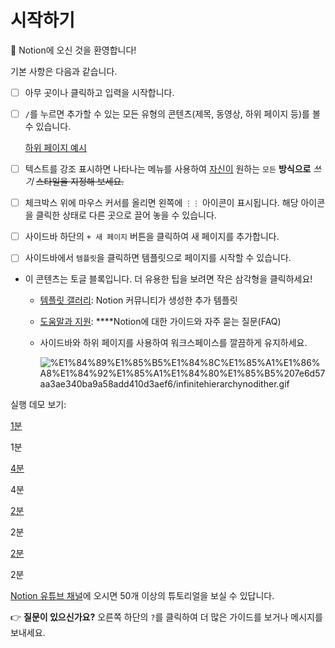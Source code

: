 # 시작하기

👋 Notion에 오신 것을 환영합니다!

기본 사항은 다음과 같습니다.

- [ ]  아무 곳이나 클릭하고 입력을 시작합니다.
- [ ]  `/`를 누르면 추가할 수 있는 모든 유형의 콘텐츠(제목, 동영상, 하위 페이지 등)를 볼 수 있습니다.
    
    [하위 페이지 예시](https://www.notion.so/118e684d98a14c98acb7860f176c8c91)
    
- [ ]  텍스트를 강조 표시하면 나타나는 메뉴를 사용하여 [자신이](https://www.notion.so/product) 원하는 `모든` **방식으로** *쓰기* ~~스타일을 지정해 보세요.~~
- [ ]  체크박스 위에 마우스 커서를 올리면 왼쪽에 `⋮⋮` 아이콘이 표시됩니다. 해당 아이콘을 클릭한 상태로 다른 곳으로 끌어 놓을 수 있습니다.
- [ ]  사이드바 하단의 `+ 새 페이지` 버튼을 클릭하여 새 페이지를 추가합니다.
- [ ]  사이드바에서 `템플릿`을 클릭하면 템플릿으로 페이지를 시작할 수 있습니다.
- 이 콘텐츠는 토글 블록입니다. 더 유용한 팁을 보려면 작은 삼각형을 클릭하세요!
    - [템플릿 갤러리](https://www.notion.so/babb02cbdbd74b168bf58e74eae7e1f6): Notion 커뮤니티가 생성한 추가 템플릿
    - [도움말과 지원](https://www.notion.so/9afd18e7efe54feba56f48c35a99270b): ****Notion에 대한 가이드와 자주 묻는 질문(FAQ)
    - 사이드바와 하위 페이지를 사용하여 워크스페이스를 깔끔하게 유지하세요.
        
        ![%E1%84%89%E1%85%B5%E1%84%8C%E1%85%A1%E1%86%A8%E1%84%92%E1%85%A1%E1%84%80%E1%85%B5%207e6d57aa3ae340ba9a58add410d3aef6/infinitehierarchynodither.gif](%E1%84%89%E1%85%B5%E1%84%8C%E1%85%A1%E1%86%A8%E1%84%92%E1%85%A1%E1%84%80%E1%85%B5%207e6d57aa3ae340ba9a58add410d3aef6/infinitehierarchynodither.gif)
        
    

실행 데모 보기:

[1분](https://youtu.be/TL_N2pmh9O0)

1분

[4분](https://youtu.be/FXIrojSK3Jo)

4분

[2분](https://youtu.be/2Pwzff-uffU)

2분

[2분](https://youtu.be/O8qdvSxDYNY)

2분

[Notion 유튜브 채널](http://youtube.com/c/notion)에 오시면 50개 이상의 튜토리얼을 보실 수 있답니다.

👉 **질문이 있으신가요?** 오른쪽 하단의 `?`를 클릭하여 더 많은 가이드를 보거나 메시지를 보내세요.
